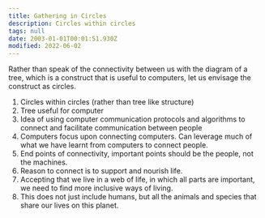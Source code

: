 ```yaml
---
title: Gathering in Circles
description: Circles within circles
tags: null
date: 2003-01-01T00:01:51.930Z
modified: 2022-06-02
---
```


Rather than speak of the connectivity between us with the diagram of a tree, which is a construct that is useful to computers, let us envisage the construct as circles.

1. Circles within circles (rather than tree like structure)
2. Tree useful for computer
3. Idea of using computer communication protocols and algorithms to connect and facilitate communication between people
4. Computers focus upon connecting computers. Can leverage much of what we have learnt from computers to connect people.
5. End points of connectivity, important points should be the people, not the machines.
6. Reason to connect is to support and nourish life.
7. Accepting that we live in a web of life, in which all parts are important, we need to find more inclusive ways of living.
8. This does not just include humans, but all the animals and species that share our lives on this planet.
